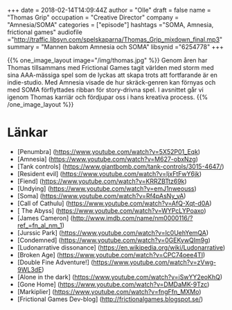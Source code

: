 +++
date = 2018-02-14T14:09:44Z
author = "Olle"
draft = false
name = "Thomas Grip"
occupation = "Creative Director"
company = "Amnesia/SOMA"
categories = ["episode"]
hashtags ="SOMA, Amnesia, frictional games"
audiofile ="http://traffic.libsyn.com/spelskaparna/Thomas_Grip_mixdown_final.mp3"
summary = "Mannen bakom Amnesia och SOMA"
libsynid ="6254778"
+++

{{% one_image_layout image="/img/thomas.jpg" %}}
Genom åren har Thomas tillsammans med Frictional Games tagit världen med
storm med sina AAA-mässiga spel som de lyckas att skapa trots att
fortfarande är en indie-studio. Med Amnesia visade de hur skräck-genren kan förnyas och med SOMA förflyttades ribban för story-drivna spel. I avsnittet går vi
igenom Thomas karriär och fördjupar oss i hans kreativa process.
{{% /one_image_layout %}}

# Länkar
* [Penumbra] (https://www.youtube.com/watch?v=5X52P01_Eqk)
* [Amnesia] (https://www.youtube.com/watch?v=M627-obxNzg)
* [Tank controls] (https://www.giantbomb.com/tank-controls/3015-4647/)
* [Resident evil] (https://www.youtube.com/watch?v=IjxFtFwY6jk)
* [Fiend] (https://www.youtube.com/watch?v=KRRZBTtz69k)
* [Undying] (https://www.youtube.com/watch?v=emJ1nweouss)
* [Soma] (https://www.youtube.com/watch?v=Rf4pAsNy_vA)
* [Call of Cathulu] (https://www.youtube.com/watch?v=AfQ-Xqt-d0A)
* [ The Abyss] (https://www.youtube.com/watch?v=WYPcLYPoaxo)
* [James Cameron] (http://www.imdb.com/name/nm0000116/?ref_=fn_al_nm_1)
* [Jurssic Park] (https://www.youtube.com/watch?v=lc0UehYemQA)
* [Condemned] (https://www.youtube.com/watch?v=0GEKywQIm9g)
* [Ludonarrative dissonance] (https://en.wikipedia.org/wiki/Ludonarrative)
* [Broken Age] (https://www.youtube.com/watch?v=CPC74oee4TI)
* [Double Fine Adventure!] (https://www.youtube.com/watch?v=zVwg-9WL3dE)
* [Alone in the dark] (https://www.youtube.com/watch?v=iSwYY2eoKhQ)
* [Gone Home] (https://www.youtube.com/watch?v=DMDaMK-9Tzc)
* [Markiplier] (https://www.youtube.com/watch?v=fngFfn_MXMo)
* [Frictional Games Dev-blog] (http://frictionalgames.blogspot.se/)

